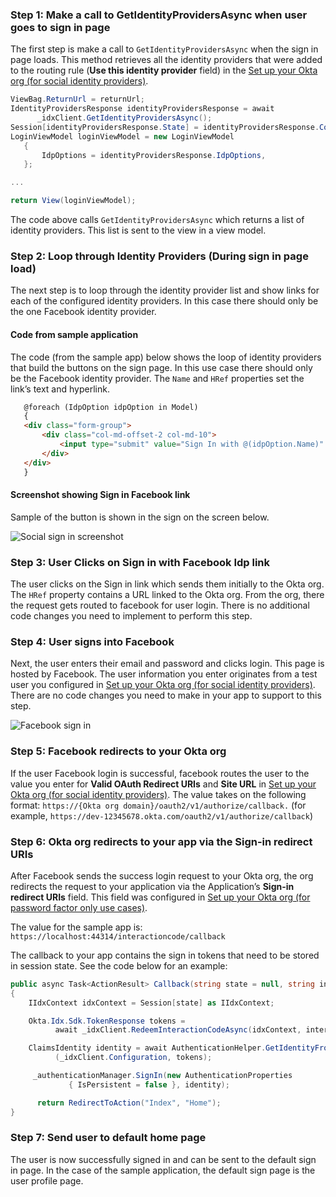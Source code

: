 ### Step 1: Make a call to GetIdentityProvidersAsync when user goes to sign in page

The first step is make a call to `GetIdentityProvidersAsync` when the sign in
page loads. This method retrieves all the identity providers that were added
to the routing rule (**Use this identity provider** field) in the
[Set up your Okta org (for social identity providers)](/docs/guides/oie-embedded-common-org-setup/aspnet/main/#set-up-your-okta-org-for-social-identity-providers).

```csharp
ViewBag.ReturnUrl = returnUrl;
IdentityProvidersResponse identityProvidersResponse = await
      _idxClient.GetIdentityProvidersAsync();
Session[identityProvidersResponse.State] = identityProvidersResponse.Context;
LoginViewModel loginViewModel = new LoginViewModel
   {
       IdpOptions = identityProvidersResponse.IdpOptions,
   };

...

return View(loginViewModel);
```

The code above calls `GetIdentityProvidersAsync` which returns a list of
identity providers. This list is sent to the view in a view model.

### Step 2: Loop through Identity Providers (During sign in page load)

The next step is to loop through the identity provider list and show links
for each of the configured identity providers. In this case there should
only be the one Facebook identity provider.

#### Code from sample application

The code (from the sample app) below shows the loop of identity providers
that build the buttons on the sign page.  In this use case there should
only be the Facebook identity provider.  The `Name` and `HRef` properties
set the link’s text and hyperlink.

```html
   @foreach (IdpOption idpOption in Model)
   {
   <div class="form-group">
       <div class="col-md-offset-2 col-md-10">
           <input type="submit" value="Sign In with @(idpOption.Name)" class="btn btn-primary btn-stretch-wide" onclick="goTo(event, '@idpOption.Href')" />
       </div>
   </div>
   }
```

#### Screenshot showing Sign in Facebook link

Sample of the button is shown in the sign on the screen below.

<div class="common-image-format">

![Social sign in screenshot](/img/oie-embedded-sdk/oie-embedded-sdk-use-case-social-sign-in-link.png
 "Social sign in screenshot")

</div>

### Step 3: User Clicks on Sign in with Facebook Idp link

The user clicks on the Sign in link which sends them initially to the Okta
org. The `HRef` property contains a URL linked to the Okta org.  From the org,
there the request gets routed to facebook for user login.  There is no
additional code changes you need to implement to perform this step.

### Step 4: User signs into Facebook

Next, the user enters their email and password and clicks login.
This page is hosted by Facebook. The user information you enter originates
from  a test user you configured in
[Set up your Okta org (for social identity providers)](/docs/guides/oie-embedded-common-org-setup/aspnet/main/#set-up-your-okta-org-for-social-identity-providers). There are no code changes
you need to make in your app to support to this step.

<div class="common-image-format">

![Facebook sign in](/img/oie-embedded-sdk/oie-embedded-sdk-use-case-social-sign-in-fb-login.png
 "Facebook sign in")

</div>

### Step 5: Facebook redirects to your Okta org
If the user Facebook login is successful, facebook routes the user to the value you enter for **Valid OAuth Redirect URIs** and **Site URL** in
[Set up your Okta org (for social identity providers)](/docs/guides/oie-embedded-common-org-setup/aspnet/main/#set-up-your-okta-org-for-social-identity-providers).
The value takes on the following format:  `https://{Okta org domain}/oauth2/v1/authorize/callback.` (for example, `https://dev-12345678.okta.com/oauth2/v1/authorize/callback`)

### Step 6: Okta org redirects to your app via the Sign-in redirect URIs

After Facebook sends the success login request to your Okta org, the org
redirects the request to your application via the Application’s
**Sign-in redirect URIs** field. This field was configured in
[Set up your Okta org (for password factor only use cases)](/docs/guides/oie-embedded-common-org-setup/aspnet/main/#set-up-your-okta-org-for-password-factor-only-use-cases).

The value for the sample app is:
`https://localhost:44314/interactioncode/callback`

The callback to your app contains the sign in tokens that need to be stored
in session state. See the code below for an example:

```csharp
public async Task<ActionResult> Callback(string state = null, string interaction_code = null, string error = null, string error_description = null)
{
    IIdxContext idxContext = Session[state] as IIdxContext;

    Okta.Idx.Sdk.TokenResponse tokens =
          await _idxClient.RedeemInteractionCodeAsync(idxContext, interaction_code);

    ClaimsIdentity identity = await AuthenticationHelper.GetIdentityFromTokenResponseAsync
          (_idxClient.Configuration, tokens);

     _authenticationManager.SignIn(new AuthenticationProperties
             { IsPersistent = false }, identity);

      return RedirectToAction("Index", "Home");
}
```

### Step 7: Send user to default home page
The user is now successfully signed in and can be sent to the default
sign in page. In the case of the sample application, the default sign
page is the user profile page.
